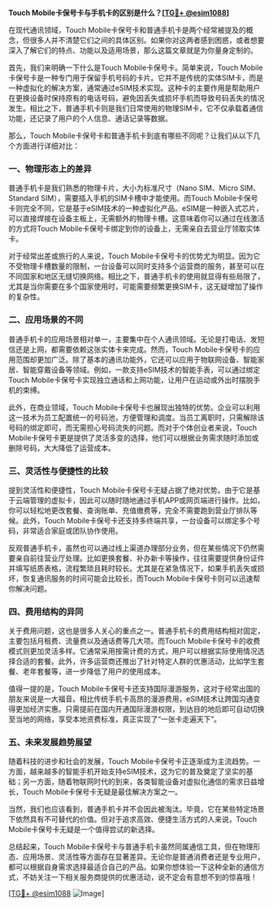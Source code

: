 **Touch Mobile卡保号卡与手机卡的区别是什么？[[TG💪+ @esim1088](https://t.me/s/esim1088)]**

在现代通讯领域，Touch Mobile卡保号卡和普通手机卡是两个经常被提及的概念，但很多人并不清楚它们之间的具体区别。如果你对这两者感到困惑，或者想要深入了解它们的特点、功能以及适用场景，那么这篇文章就是为你量身定制的。

首先，我们来明确一下什么是Touch Mobile卡保号卡。简单来说，Touch Mobile卡保号卡是一种专门用于保留手机号码的卡片。它并不是传统的实体SIM卡，而是一种虚拟化的解决方案，通常通过eSIM技术实现。这种卡的主要作用是帮助用户在更换设备时保持原有的电话号码，避免因丢失或损坏手机而导致号码丢失的情况发生。相比之下，普通手机卡则是我们日常使用的物理SIM卡，它不仅承载着通信功能，还记录了用户的个人信息、通话记录等数据。

那么，Touch Mobile卡保号卡和普通手机卡到底有哪些不同呢？让我们从以下几个方面进行详细对比：

### **一、物理形态上的差异**

普通手机卡是我们熟悉的物理卡片，大小为标准尺寸（Nano SIM、Micro SIM、Standard SIM），需要插入手机的SIM卡槽中才能使用。而Touch Mobile卡保号卡则完全不同，它是基于eSIM技术的一种虚拟化产品。eSIM是一种嵌入式芯片，可以直接焊接在设备主板上，无需额外的物理卡槽。这意味着你可以通过在线激活的方式将Touch Mobile卡保号卡绑定到你的设备上，无需亲自去营业厅领取实体卡。

对于经常出差或旅行的人来说，Touch Mobile卡保号卡的优势尤为明显。因为它不受物理卡槽数量的限制，一台设备可以同时支持多个运营商的服务，甚至可以在不同国家和地区无缝切换网络。相比之下，普通手机卡的使用就显得有些局限了，尤其是当你需要在多个国家使用时，可能需要频繁更换SIM卡，这无疑增加了操作的复杂性。

### **二、应用场景的不同**

普通手机卡的应用场景相对单一，主要集中在个人通讯领域。无论是打电话、发短信还是上网，都需要依赖这张实体卡来完成。然而，Touch Mobile卡保号卡的应用范围却更加广泛。除了基本的通讯功能外，它还可以应用于物联网设备、智能家居、智能穿戴设备等领域。例如，一款支持eSIM技术的智能手表，可以通过绑定Touch Mobile卡保号卡实现独立通话和上网功能，让用户在运动或外出时摆脱手机的束缚。

此外，在商业领域，Touch Mobile卡保号卡也展现出独特的优势。企业可以利用这一技术为员工配置统一的号码池，方便管理和调度。当员工离职时，只需解除该号码的绑定即可，而无需担心号码流失的问题。而对于个体创业者来说，Touch Mobile卡保号卡更是提供了灵活多变的选择，他们可以根据业务需求随时添加或删除号码，大大降低了运营成本。

### **三、灵活性与便捷性的比较**

提到灵活性和便捷性，Touch Mobile卡保号卡无疑占据了绝对优势。由于它是基于云端管理的虚拟卡，因此可以随时随地通过手机APP或网页端进行操作。比如，你可以轻松地更改套餐、查询账单、充值缴费等，完全不需要跑到营业厅排队等候。此外，Touch Mobile卡保号卡还支持多终端共享，一台设备可以绑定多个号码，非常适合家庭或团队协作使用。

反观普通手机卡，虽然也可以通过线上渠道办理部分业务，但在某些情况下仍然需要亲自前往营业厅处理。比如更换套餐、补办新卡等操作，往往需要提供身份证件并填写纸质表格，流程繁琐且耗时较长。尤其是在紧急情况下，如果手机丢失或损坏，恢复通讯服务的时间可能会比较长，而Touch Mobile卡保号卡则可以迅速帮你解决问题。

### **四、费用结构的异同**

关于费用问题，这也是很多人关心的重点之一。普通手机卡的费用结构相对固定，主要包括月租费、流量费以及通话费等几大项。而Touch Mobile卡保号卡的收费模式则更加灵活多样。它通常采用按需计费的方式，用户可以根据实际使用情况选择合适的套餐。此外，许多运营商还推出了针对特定人群的优惠活动，比如学生套餐、老年套餐等，进一步降低了用户的使用成本。

值得一提的是，Touch Mobile卡保号卡还支持国际漫游服务，这对于经常出国的朋友来说是一大福音。相比传统手机卡高昂的漫游费用，eSIM技术让跨国沟通变得更加经济实惠。只需提前在国内开通国际漫游权限，到达目的地后即可自动切换至当地的网络，享受本地资费标准，真正实现了“一张卡走遍天下”。

### **五、未来发展趋势展望**

随着科技的进步和社会的发展，Touch Mobile卡保号卡正逐渐成为主流趋势。一方面，越来越多的智能手机开始支持eSIM技术，这为它的普及奠定了坚实的基础；另一方面，随着物联网时代的到来，各类智能设备对虚拟化通信的需求日益增长，Touch Mobile卡保号卡无疑是最佳解决方案之一。

当然，我们也应该看到，普通手机卡并不会因此被淘汰。毕竟，它在某些特定场景下依然具有不可替代的价值。但对于追求高效、便捷生活方式的人来说，Touch Mobile卡保号卡无疑是一个值得尝试的新选择。

总结起来，Touch Mobile卡保号卡与普通手机卡虽然同属通信工具，但在物理形态、应用场景、灵活性等方面存在显著差异。无论你是普通消费者还是专业用户，都可以根据自身需求选择最适合自己的产品。如果你想体验一下这种全新的通信方式，不妨关注一下相关服务商提供的优惠活动，说不定会有意想不到的惊喜哦！

[[TG💪+ @esim1088](https://t.me/s/esim1088) ![Image](https://i.postimg.cc/4NQfJmqS/Snipaste-2025-05-13-00-14-12.png)]